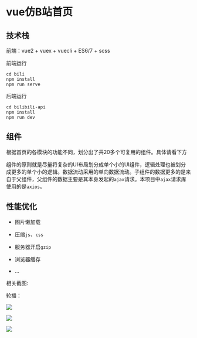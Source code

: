 # vue仿B站首页

## 技术栈

前端：vue2 + vuex + vuecli + ES6/7 + scss 

前端运行

```shell
cd bili
npm install
npm run serve
```



后端运行

```shell
cd bilibili-api
npm install
npm run dev
```



## 组件

根据首页的各模块的功能不同，划分出了共20多个可复用的组件。具体请看下方

组件的原则就是尽量将复杂的UI布局划分成单个小的UI组件，逻辑处理也被划分成更多的单个小的逻辑。数据流动采用的单向数据流动。子组件的数据更多的是来自于父组件，父组件的数据主要是其本身发起的`ajax`请求。本项目中`ajax`请求库使用的是`axios`。

## 性能优化

- 图片懒加载
- 压缩`js`、`css`

- 服务器开启`gzip`
- 浏览器缓存
- ...

相关截图:

轮播：

![](D:\webproject\bilibili\bili\img\Snipaste_2020-03-21_21-03-37.png)

![](D:\webproject\bilibili\bili\img\Snipaste_2020-03-21_21-04-41.png)

![](D:\webproject\bilibili\bili\img\Snipaste_2020-03-21_21-04-49.png)